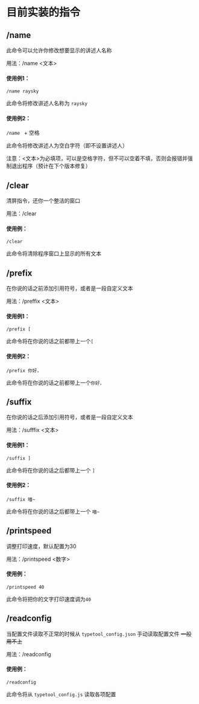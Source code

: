 # 目前实装的指令

## /name
此命令可以允许你修改想要显示的讲述人名称

用法：/name <文本>

#### 使用例1：

```/name raysky``` 

此命令将修改讲述人名称为 `raysky`

#### 使用例2：

```/name ```  + 空格

此命令将修改讲述人为空白字符（即不设置讲述人）

注意：<文本>为必填项，可以是空格字符，但不可以空着不填，否则会报错并强制退出程序（预计在下个版本修复）

## /clear

清屏指令，还你一个整洁的窗口

用法：/clear

#### 使用例：

```/clear``` 

此命令将清除程序窗口上显示的所有文本

## /prefix

在你说的话之前添加引用符号，或者是一段自定义文本

用法：/preffix <文本>

#### 使用例1：

```/prefix [``` 

此命令将在你说的话之前都带上一个`[`

#### 使用例2：

```/prefix 你好，``` 

此命令将在你说的话之前都带上一个`你好，`

## /suffix

在你说的话之后添加引用符号，或者是一段自定义文本

用法：/sufffix <文本>

#### 使用例1：

```/suffix ]``` 

此命令将在你说的话之后都带上一个 `]`

#### 使用例2：

```/suffix 喵~``` 

此命令将在你说的话之后都带上一个 `喵~`

## /printspeed

调整打印速度，默认配置为30

用法：/printspeed <数字>

#### 使用例：

```/printspeed 40``` 

此命令将把你的文字打印速度调为`40`

## /readconfig

当配置文件读取不正常的时候从 `typetool_config.json` 手动读取配置文件 ~~一般用不上~~

用法：/readconfig

#### 使用例：

```/readconfig``` 

此命令将从 `typetool_config.js` 读取各项配置
